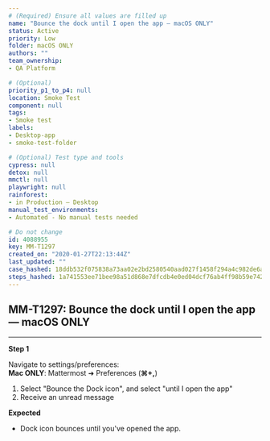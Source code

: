 ```yaml
---
# (Required) Ensure all values are filled up
name: "Bounce the dock until I open the app — macOS ONLY"
status: Active
priority: Low
folder: macOS ONLY
authors: ""
team_ownership: 
- QA Platform

# (Optional)
priority_p1_to_p4: null
location: Smoke Test
component: null
tags: 
- Smoke test
labels: 
- Desktop-app
- smoke-test-folder

# (Optional) Test type and tools
cypress: null
detox: null
mmctl: null
playwright: null
rainforest: 
- in Production — Desktop
manual_test_environments: 
- Automated - No manual tests needed

# Do not change
id: 4088955
key: MM-T1297
created_on: "2020-01-27T22:13:44Z"
last_updated: ""
case_hashed: 18ddb532f075838a73aa02e2bd2580540aad027f1458f294a4c982de6afabb9efb7effebe5803521835fd0824ec56ec5
steps_hashed: 1a741553ee71bee98a51d868e7dfcdb4e0ed04dcf76ab4ff98b59e7425ef3da2d17499e6f0f970bb3c63862bc32c6c4b
---
```


<!-- (Auto-generated) Based on frontmatter's "key" and "name" -->

## MM-T1297: Bounce the dock until I open the app — macOS ONLY

---

**Step 1**

Navigate to settings/preferences:\
**Mac ONLY**: Mattermost ➜ Preferences (**⌘+,**)

1. Select "Bounce the Dock icon", and select "until I open the app"
2. Receive an unread message

**Expected**

- Dock icon bounces until you've opened the app.
